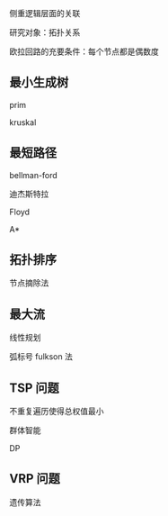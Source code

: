 侧重逻辑层面的关联

研究对象：拓扑关系



欧拉回路的充要条件：每个节点都是偶数度



## 最小生成树

prim

kruskal

## 最短路径

bellman-ford

迪杰斯特拉

Floyd

A*

## 拓扑排序

节点摘除法

## 最大流

线性规划

弧标号 fulkson 法

## TSP 问题

不重复遍历使得总权值最小

群体智能

DP

## VRP 问题

遗传算法

